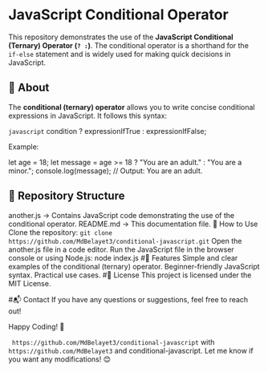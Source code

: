 # JavaScript Conditional Operator

This repository demonstrates the use of the **JavaScript Conditional (Ternary) Operator (`? :`)**. The conditional operator is a shorthand for the `if-else` statement and is widely used for making quick decisions in JavaScript.

## 📝 About
The **conditional (ternary) operator** allows you to write concise conditional expressions in JavaScript. It follows this syntax:

```javascript```
condition ? expressionIfTrue : expressionIfFalse;

Example:

let age = 18;
let message = age >= 18 ? "You are an adult." : "You are a minor.";
console.log(message); // Output: You are an adult.

## 📂 Repository Structure
another.js → Contains JavaScript code demonstrating the use of the conditional operator.
README.md → This documentation file.
🚀 How to Use
Clone the repository:
```git clone https://github.com/MdBelayet3/conditional-javascript.git```
Open the another.js file in a code editor.
Run the JavaScript file in the browser console or using Node.js:
node index.js
#🎯 Features
Simple and clear examples of the conditional (ternary) operator.
Beginner-friendly JavaScript syntax.
Practical use cases.
#📜 License
This project is licensed under the MIT License.

#📬 Contact
If you have any questions or suggestions, feel free to reach out!

Happy Coding! 🚀

``` https://github.com/MdBelayet3/conditional-javascript``` with ```https://github.com/MdBelayet3``` and conditional-javascript. Let me know if you want any modifications! 😊
